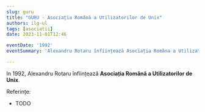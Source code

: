 ```yaml
---
slug: guru
title: "GURU - Asociația Română a Utilizatorilor de Unix"
authors: ilg-ul
tags: [asociatii]
date: 2023-11-01T12:46

eventDate: '1992'
eventSummary: 'Alexandru Rotaru înființează Asociația Româna a Utilizatorilor de Unix (GURU)'

---
```


In 1992, Alexandru Rotaru înființează
**Asociația Română a Utilizatorilor de Unix**.

<!-- truncate -->

Referințe:

- TODO
